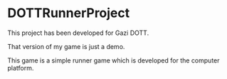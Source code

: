 # DOTTRunnerProject

This project has been developed for Gazi DOTT.

That version of my game is just a demo.

This game is a simple runner game which is developed for the computer platform.
